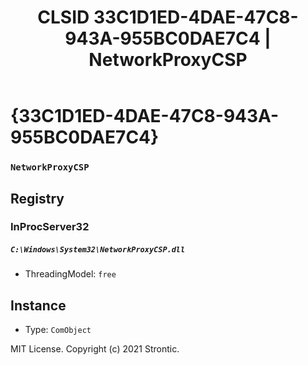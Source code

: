 ﻿---
title: "CLSID 33C1D1ED-4DAE-47C8-943A-955BC0DAE7C4 | NetworkProxyCSP"
excerpt: What is COM-Object CLSID 33C1D1ED-4DAE-47C8-943A-955BC0DAE7C4?
---

# {33C1D1ED-4DAE-47C8-943A-955BC0DAE7C4}

### `NetworkProxyCSP`

## Registry


### InProcServer32

##### `C:\Windows\System32\NetworkProxyCSP.dll`
* ThreadingModel: `free`

## Instance

* Type: `ComObject`

MIT License. Copyright (c) 2021 Strontic.


